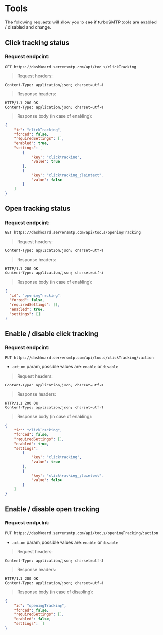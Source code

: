 # Tools

The following requests will allow you to see if turboSMTP tools are enabled / disabled and change.

## Click tracking status

### Request endpoint:

`
GET https://dashboard.serversmtp.com/api/tools/clickTracking
`


> Request headers:

```
Content-Type: application/json; charset=utf-8
```

> Response headers:

```
HTTP/1.1 200 OK
Content-Type: application/json; charset=utf-8
```

> Response body (in case of enabling):

```json
{
    "id": "clickTracking",
    "forced": false,
    "requiredSettings": [],
    "enabled": true,
    "settings": [
        {
            "key": "clicktracking",
            "value": true
        },
        {
            "key": "clicktracking_plaintext",
            "value": false
        }
    ]
}
```

## Open tracking status

### Request endpoint:

`
GET https://dashboard.serversmtp.com/api/tools/openingTracking
`


> Request headers:

```
Content-Type: application/json; charset=utf-8
```

> Response headers:

```
HTTP/1.1 200 OK
Content-Type: application/json; charset=utf-8
```

> Response body (in case of enabling):

```json
{
  "id": "openingTracking",
  "forced": false,
  "requiredSettings": [],
  "enabled": true,
  "settings": []
}
```

## Enable / disable click tracking

### Request endpoint:

`
PUT https://dashboard.serversmtp.com/api/tools/clickTracking/:action
`

- `action` param, possible values are: `enable` or `disable`

> Request headers:

```
Content-Type: application/json; charset=utf-8
```

> Response headers:

```
HTTP/1.1 200 OK
Content-Type: application/json; charset=utf-8
```

> Response body (in case of enabling):

```json
{
    "id": "clickTracking",
    "forced": false,
    "requiredSettings": [],
    "enabled": true,
    "settings": [
        {
            "key": "clicktracking",
            "value": true
        },
        {
            "key": "clicktracking_plaintext",
            "value": false
        }
    ]
}
```

## Enable / disable open tracking

### Request endpoint:

`
PUT https://dashboard.serversmtp.com/api/tools/openingTracking/:action
`

- `action` param, possible values are: `enable` or `disable`

> Request headers:

```
Content-Type: application/json; charset=utf-8
```

> Response headers:

```
HTTP/1.1 200 OK
Content-Type: application/json; charset=utf-8
```

> Response body (in case of disabling):

```json
{
    "id": "openingTracking",
    "forced": false,
    "requiredSettings": [],
    "enabled": false,
    "settings": []
}
```
